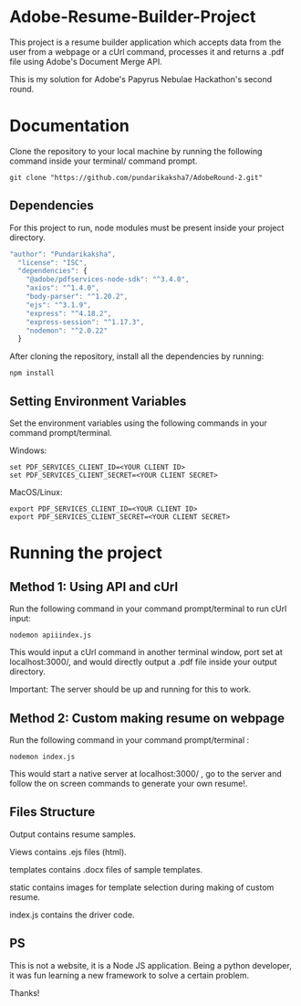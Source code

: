 # Adobe-Resume-Builder-Project
This project is a resume builder application which accepts data from the user from a webpage or a cUrl command, processes it and returns a .pdf file using Adobe's Document Merge API.


This is my solution for Adobe's Papyrus Nebulae Hackathon's second round.

# Documentation

Clone the repository to your local machine by running the following command inside your terminal/ command prompt.

```shell
git clone "https://github.com/pundarikaksha7/AdobeRound-2.git"
```



## Dependencies

For this project to run, node modules must be present inside your project directory.
```javascript
"author": "Pundarikaksha",
  "license": "ISC",
  "dependencies": {
    "@adobe/pdfservices-node-sdk": "^3.4.0",
    "axios": "^1.4.0",
    "body-parser": "^1.20.2",
    "ejs": "^3.1.9",
    "express": "^4.18.2",
    "express-session": "^1.17.3",
    "nodemon": "^2.0.22"
  }
```

After cloning the repository, install all the dependencies by running:

```shell
npm install
```

## Setting Environment Variables

Set the environment variables using the following commands in your command prompt/terminal.

Windows:

```shell
set PDF_SERVICES_CLIENT_ID=<YOUR CLIENT ID>
set PDF_SERVICES_CLIENT_SECRET=<YOUR CLIENT SECRET>
```

MacOS/Linux:

```shell
export PDF_SERVICES_CLIENT_ID=<YOUR CLIENT ID>
export PDF_SERVICES_CLIENT_SECRET=<YOUR CLIENT SECRET>
```

# Running the project

## Method 1: Using API and cUrl

Run the following command in your command prompt/terminal to run cUrl input:

```shell
nodemon apiiindex.js
```

This would input a cUrl command in another terminal window, port set at localhost:3000/, and would directly output a .pdf file inside your output directory.

Important: The server should be up and running for this to work.

## Method 2: Custom making resume on webpage

Run the following command in your command prompt/terminal :

```shell
nodemon index.js
```

This would start a native server at localhost:3000/ , go to the server and follow the on screen commands to generate your own resume!.






## Files Structure

Output contains resume samples.

Views contains .ejs files (html).

templates contains .docx files of sample templates.

static contains images for template selection during making of custom resume.

index.js contains the driver code.

## PS
This is not a website, it is a Node JS application. Being a python developer, it was fun learning a new framework to solve a certain problem.

Thanks!


